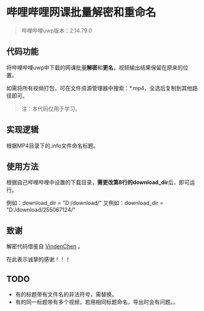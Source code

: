 # 哔哩哔哩网课批量解密和重命名
> 哔哩哔哩uwp版本：2.14.79.0
## 代码功能
将哔哩哔哩uwp中下载的网课批量**解密**和**更名**，视频输出结果保留在原来的位置。

如需将所有视频打包，可在文件资源管理器中搜索：*.mp4，全选后复制到其他路径即可。

> 注：本代码仅用于学习。

## 实现逻辑
根据MP4目录下的.info文件命名标题。

## 使用方法
根据自己哔哩哔哩中设置的下载目录，**需更改第8行的download_dir**后，即可运行。

例如：download_dir = "D:/download/"
又例如：download_dir = "D:/download/255067124/"

## 致谢
解密代码借鉴自 [VindenChen](https://github.com/VindenChen/BilibiliDecode) 。

在此表示诚挚的感谢！！！

## TODO
- 有的标题带有文件名的非法符号，需替换。
- 有的同一标题带有多个视频，若用相同标题命名，导出时会有问题。。